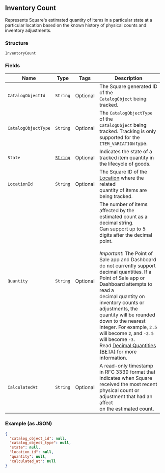 ## Inventory Count

Represents Square's estimated quantity of items in a particular state at a
particular location based on the known history of physical counts and
inventory adjustments.

### Structure

`InventoryCount`

### Fields

| Name | Type | Tags | Description |
|  --- | --- | --- | --- |
| `CatalogObjectId` | `String` | Optional | The Square generated ID of the<br>`CatalogObject` being tracked. |
| `CatalogObjectType` | `String` | Optional | The `CatalogObjectType` of the<br>`CatalogObject` being tracked. Tracking is only<br>supported for the `ITEM_VARIATION` type. |
| `State` | [`String`](/doc/models/inventory-state.md) | Optional | Indicates the state of a tracked item quantity in the lifecycle of goods. |
| `LocationId` | `String` | Optional | The Square ID of the [Location](#type-location) where the related<br>quantity of items are being tracked. |
| `Quantity` | `String` | Optional | The number of items affected by the estimated count as a decimal string.<br>Can support up to 5 digits after the decimal point.<br><br>_Important_: The Point of Sale app and Dashboard do not currently support<br>decimal quantities. If a Point of Sale app or Dashboard attempts to read a<br>decimal quantity on inventory counts or adjustments, the quantity will be rounded<br>down to the nearest integer. For example, `2.5` will become `2`, and `-2.5`<br>will become `-3`.<br>Read [Decimal Quantities (BETA)](https://developer.squareup.com/docs/docs/inventory-api/what-it-does#decimal-quantities-beta) for more information. |
| `CalculatedAt` | `String` | Optional | A read-only timestamp in RFC 3339 format that indicates when Square<br>received the most recent physical count or adjustment that had an affect<br>on the estimated count. |

### Example (as JSON)

```json
{
  "catalog_object_id": null,
  "catalog_object_type": null,
  "state": null,
  "location_id": null,
  "quantity": null,
  "calculated_at": null
}
```

